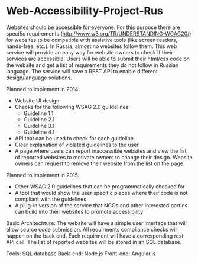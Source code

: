 Web-Accessibility-Project-Rus
=============================

Websites should be accessible for everyone. For this purpose there are specific requirements (http://www.w3.org/TR/UNDERSTANDING-WCAG20/) for websites to be compatible with assistive tools (like screen readers, hands-free, etc.). In Russia, almost no websites follow them.
This web service will provide an easy way for website owners to check if their services are accessible. Users will be able to submit their html/css code on the website and get a list of requirements they do not follow in Russian language. The service will have a REST API to enable different design/language solutions.

Planned to implement in 2014:
- Website UI design
- Checks for the following WSAG 2.0 guildelines:
  - Guideline 1.1
  - Guideline 2.1
  - Guideline 3.1
  - Guideline 4.1
- API that can be used to check for each guideline
- Clear explanation of violated guidelines to the user
- A page where users can report inaccessible websites and view the list of reported websites to motivate owners to change their design. Website owners can request to remove their website from the list on the page.

Planned to implement in 2015:
- Other WSAG 2.0 guidelines that can be programmatically checked for
- A tool that would show the user specific places where their code is not compliant with the guidelines
- A plug-in version of the service that NGOs and other interested parties can build into their websites to promote accessibility

Basic Architechture:
The website will have a simple user interface that will allow source code submission. All requirments compliance checks will happen on the back end. Each requirment will have a corresponding rest API call. The list of reported websites will be stored in an SQL database.

Tools:
SQL database
Back-end: Node.js
Front-end: Angular.js
